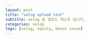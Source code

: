 ```yaml
---
layout: post
title: "velog upload test"
subtitle: velog 글 업로드 테스트 입니다.
categories: velog
tags: [velog, equity, bonus issue]
---
```

